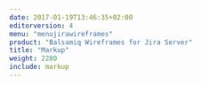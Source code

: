 ```yaml
---
date: 2017-01-19T13:46:35+02:00
editorversion: 4
menu: "menujirawireframes"
product: "Balsamiq Wireframes for Jira Server"
title: "Markup"
weight: 2280
include: markup
---
```

